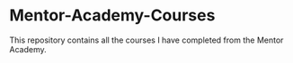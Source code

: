 # Mentor-Academy-Courses

This repository contains all the courses I have completed from the Mentor Academy.
